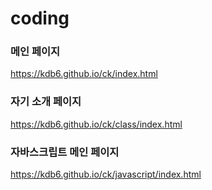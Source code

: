 # coding

### 메인 페이지
https://kdb6.github.io/ck/index.html   

### 자기 소개 페이지
https://kdb6.github.io/ck/class/index.html   

### 자바스크립트 메인 페이지
https://kdb6.github.io/ck/javascript/index.html   
